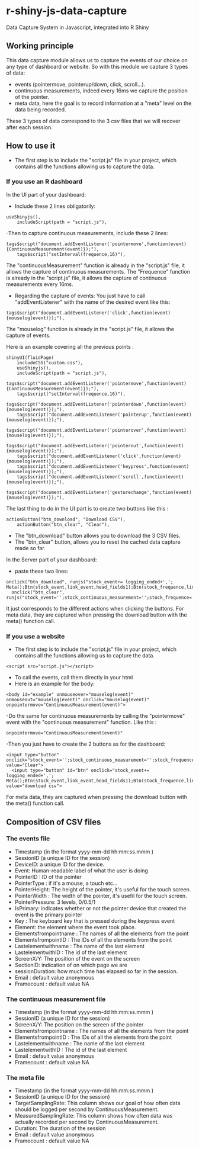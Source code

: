 # r-shiny-js-data-capture
Data Capture System in Javascript, integrated into R Shiny


##  Working principle

This data capture module allows us to capture the events of our choice on any type of dashboard or website.
So with this module we capture 3 types of data:
- events (pointermove, pointerup/down, click, scroll...).
- continuous measurements, indeed every 16ms we capture the position of the pointer.
- meta data, here the goal is to record information at a "meta" level on the data being recorded.

These 3 types of data correspond to the 3 csv files that we will recover after each session.

## How to use it

- The first step is to include the "script.js" file in your project, which contains all the functions allowing us to capture the data.

### If you use an R dashboard

In the UI part of your dashboard:

- Include these 2 lines obligatorily:
```
useShinyjs(),
    includeScript(path = "script.js"),
```

-Then to capture continuous measurements, include these 2 lines:
```
tags$script("document.addEventListener('pointermove',function(event){ContinuousMeasurement(event)});"),
    tags$script("setInterval(frequence,16)"),
 ```
The "continuousMeasurement" function is already in the "script.js" file, it allows the capture of continuous measurements.
The "Frequence" function is already in the "script.js" file, it allows the capture of continuous measurements every 16ms.

- Regarding the capture of events:
You just have to call "addEventListener" with the name of the desired event like this:
```
tags$script("document.addEventListener('click',function(event){mouselog(event)});"),
```

The "mouselog" function is already in the "script.js" file, it allows the capture of events.

Here is an example covering all the previous points : 
```
shinyUI(fluidPage(
    includeCSS("custom.css"),
    useShinyjs(),
    includeScript(path = "script.js"),
    tags$script("document.addEventListener('pointermove',function(event){ContinuousMeasurement(event)});"),
    tags$script("setInterval(frequence,16)"),
    tags$script("document.addEventListener('pointerdown',function(event){mouselog(event)});"),
    tags$script("document.addEventListener('pointerup',function(event){mouselog(event)});"),
    tags$script("document.addEventListener('pointerover',function(event){mouselog(event)});"),
    tags$script("document.addEventListener('pointerout',function(event){mouselog(event)});"),
    tags$script("document.addEventListener('click',function(event){mouselog(event)});"),
    tags$script("document.addEventListener('keypress',function(event){mouselog(event)});"),
    tags$script("document.addEventListener('scroll',function(event){mouselog(event)});"),
    tags$script("document.addEventListener('gesturechange',function(event){mouselog(event)});"),
```

The last thing to do in the UI part is to create two buttons like this :
```
actionButton("btn_download", "Download CSV"),
    actionButton("btn_clear", "Clear"),
```

- The "btn_download" button allows you to download the 3 CSV files.
- The "btn_clear" button, allows you to reset the cached data capture made so far.

In the Server part of your dashboard:

- paste these two lines:
```
onclick("btn_download", runjs("stock_event+= logging_ended+','; Meta();Btn(stock_event,link_event,head_fields1);Btn(stock_frequence,link_continuous_measurment,head_fields2);Btn(stock_meta,link_meta,head_fields3)"))
  onclick("btn_clear", runjs("stock_event='';stock_continuous_measurement='';stock_frequence='';stock_meta=''"))
```

It just corresponds to the different actions when clicking the buttons.
For meta data, they are captured when pressing the download button with the meta() function call.

### If you use a website 

- The first step is to include the "script.js" file in your project, which contains all the functions allowing us to capture the data.
```
<script src="script.js"></script>
```
- To call the events, call them directly in your html
- Here is an example for the body:
```
<body id="example" onmouseover="mouselog(event)" onmouseout="mouselog(event)" onclick="mouselog(event)" onpointermove="ContinuousMeasurement(event)">
```
-Do the same for continuous measurements by calling the "pointermove" event with the "continuous measurement" function.
Like this :
```
onpointermove="ContinuousMeasurement(event)"
```
-Then you just have to create the 2 buttons as for the dashboard:
```
<input type="button" onclick="stock_event='';stock_continuous_measurement='';stock_frequence='';stock_meta=''" value="Clear">
  <input type="button" id="btn" onclick="stock_event+= logging_ended+','; Meta();Btn(stock_event,link_event,head_fields1);Btn(stock_frequence,link_continuous_measurment,head_fields2);Btn(stock_meta,link_meta,head_fields3)" value="download csv">
  ```

For meta data, they are captured when pressing the download button with the meta() function call.


## Composition of CSV files

### The events file

- Timestamp (in the format yyyy-mm-dd hh:mm:ss.mmm )
- SessionID (a unique ID for the session)
- DeviceID: a unique ID for the device.
- Event: Human-readable label of what the user is doing
- PointerID : ID of the pointer 
- PointerType : if it's a mouse, a touch etc...
- PointerHeight: The height of the pointer, it's useful for the touch screen.
- PointerWidth : The width of the pointer, it's usefil for the touch screen.
- PointerPressure: 3 levels, 0/0.5/1
- IsPrimary:  indicates whether or not the pointer device that created the event is the primary pointer
- Key : The keyboard key that is pressed during the keypress event
- Element:  the element where the event took place.
- Elementsfrompointname : The names of all the elements from the point 
- ElementsfrompointID : The IDs of all the elements from the point 
- Lastelementwithname : The name of the last element 
- LastelementwithID : The id of the last element
- ScreenX/Y: The position of the event on the screen
- SectionID: indication of on which page we are 
- sessionDuration: how much time has elapsed so far in the session.
- Email : default value anonymous
- Framecount : default value NA

### The continuous measurement file

- Timestamp (in the format yyyy-mm-dd hh:mm:ss.mmm )
- SessionID (a unique ID for the session)
- ScreenX/Y: The position on the screen of the pointer
- Elementsfrompointname : The names of all the elements from the point 
- ElementsfrompointID : The IDs of all the elements from the point 
- Lastelementwithname : The name of the last element 
- LastelementwithID : The id of the last element
- Email : default value anonymous
- Framecount : default value NA

### The meta file

- Timestamp (in the format yyyy-mm-dd hh:mm:ss.mmm )
- SessionID (a unique ID for the session)
- TargetSamplingRate: This column shows our goal of how often data should be logged per second by ContinuousMeasurement.
- MeasuredSamplingRate: This column shows how often data was actually recorded per second by ContinuousMeasurement.
- Duration: The duration of the session
- Email : default value anonymous
- Framecount : default value NA
